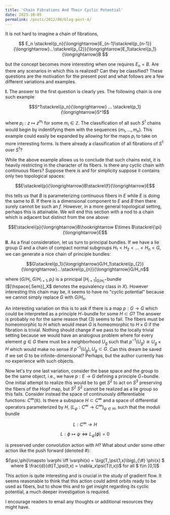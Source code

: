 ```yaml
---
title: 'Chain Fibrations And Their Cyclic Potential'
date: 2023-10-05
permalink: /posts/2012/08/blog-post-4/
---
```


It is not hard to imagine a chain of fibrations, 

$$
E_n \stackrel{p_n}{\longrightarrow}E_{n-1}\stackrel{p_{n-1}}{\longrightarrow}...\stackrel{p_{2}}{\longrightarrow}E_1\stackrel{p_1}{\longrightarrow}B
$$

but the concept becomes more interesting when one requires $E_n=B$. Are there any scenarios in which this is realized? Can they be classified? These questions are the motivation for the present post and what follows are a few different variations and examples.

**I.**  The answer to the first question is clearly yes. The following chain is one such example

$$S^1\stackrel{p_n}{\longrightarrow} ... \stackrel{p_1}{\longrightarrow}S^1$$

where $p_i: z\mapsto z^{m_i}$ for some $m_i\in \mathbb{Z}$. The classification of all such $S^1$ chains would begin by indentifying them with the sequences $(m_1,...,m_n)$. This example could easily be expanded by allowing for the maps $p_i$ to take on more interesting forms. Is there already a classification of all fibrations of $S^1$ over $S^1$? 

While the above example allows us to conclude that such chains exist, it is heavily restricting in the character of its fibers. Is there any cyclic chain with continuous fibers? Suppose there is and for simplicity suppose it contains only two topological spaces:

$$E\stackrel{p}{\longrightarrow}B\stackrel{f}{\longrightarrow}E$$

this tells us that $B$ is parameterizing continuous fibers in $E$ while $E$ is doing the same to $B$. If there is a dimensional component to $E$ and $B$ then there surely cannot be such an $f$. However, in a more general topological setting, perhaps this is attainable. We will end this section with a nod to a chain which is adjacent but distinct from the one above:

$$E\stackrel{p}{\longrightarrow}B\hookrightarrow E\times B\stackrel{\pi}{\longrightarrow}E$$

**II.** As a final consideration, let us turn to principal bundles. If we have a lie group $G$ and a chain of compact normal subgroups $H_1 < H_2 < ... < H_n < G$, we can generate a nice chain of principle bundles:

$$G\stackrel{p_1}{\longrightarrow}G/H_1\stackrel{p_{2}}{\longrightarrow}...\stackrel{p_{n}}{\longrightarrow}G/H_n$$

where $(G/H_i,G/H_{i+1},p_i)$ is a principal $[H_{i+1}]_{G/H_i}-$bundle ($[\hspace{.5em}]_X$ denotes the equivalency class in $X$). However interesting this chain may be, it seems to have no "cyclic potential" because we cannot simply replace $G$ with $G/H_n$. 

An interesting variation on this is to ask if there is a map $p: G\to G$ which could be interpreted as a principle $H-$bundle for some $H\subset G$? The answer is probably no for the same reason that (3) seems to fail. The fibers must be homeomorphic to $H$ which would mean $G$ is homeomorphic to $H\times G$ if the fibration is trivial. Nothing should change if we pass to the locally trivial setting because we would have an analogous problem where for every element $g\in G$ there must be a neighborhood $U_g$ such that $p^{-1}(U_g)\cong U_g \times H$ which would make no sense if $p^{-1}(U_g),U_g \subset G$. Can this dream be saved if we set $G$ to be infinite-dimensional? Perhaps, but the author currently has no experience with such objects.

Now let's try one last variation, consider the base space and the group to be the same object, i.e., we have $p: E\to G$ defining a principle $G-$bundle. One initial attempt to realize this would be to get $S^2$ to act on $S^3$ preserving the fibers of the Hopf map, but $S^2$ $S^2$ cannot be realized as a lie group so this fails. Consider instead the space of continuously differentiable functions: $C^\infty (\mathbb{R})$. Is there a subspace $H\subset C^\infty$ and a space of differential operators parameterized by $H$, $(L_\psi: C^\infty \to C^\infty)_{\psi\in H}$, such that the moduli bundle 

$$L: C^\infty \to H $$

$$L: \phi \mapsto \psi \iff L_\psi(\phi) = 0$$ 

is preserved under convolution action with $H$? What about under some other action like the push forward (denoted #): 

<center> $(\psi,\phi)\mapsto \varphi \iff \varphi(x) = \big(T_\psi(1,x)\big)_{\#} \phi(x) $  where  $ \frac{d}{dt}T_\psi(t,x) = \nabla_x\psi(T(t,x))$  for all  $ t\in [0,1]$

</center>


This action is quite interesting and is crucial in the study of gradient flow. It seems reasonable to think that this action could admit orbits ready to be used as fibers, but to show this and to get insight regarding its cyclic potential, a much deeper investigation is required. 



I encourage readers to email any thoughts or additional resources they might have.
